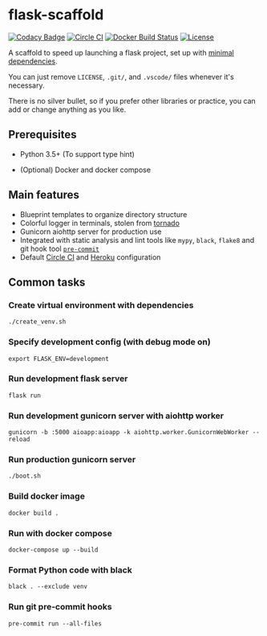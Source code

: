 # flask-scaffold

[![Codacy Badge](https://api.codacy.com/project/badge/Grade/81fa5c454ada4729bdbc3c1d8b2722bd)](https://app.codacy.com/app/kigawas/flask-scaffold?utm_source=github.com&utm_medium=referral&utm_content=kigawas/flask-scaffold&utm_campaign=Badge_Grade_Dashboard)
[![Circle CI](https://img.shields.io/circleci/project/github/kigawas/flask-scaffold.svg)](https://circleci.com/gh/kigawas/flask-scaffold)
[![Docker Build Status](https://img.shields.io/docker/build/kigawas/flask-scaffold.svg)](https://hub.docker.com/r/kigawas/flask-scaffold/)
[![License](https://img.shields.io/github/license/kigawas/flask-scaffold.svg)](https://github.com/kigawas/flask-scaffold)

A scaffold to speed up launching a flask project, set up with [minimal dependencies](https://github.com/kigawas/flask-scaffold/blob/master/requirements-dev.txt).

You can just remove `LICENSE`, `.git/`, and `.vscode/` files whenever it's necessary.

There is no silver bullet, so if you prefer other libraries or practice, you can add or change anything as you like.

## Prerequisites

-   Python 3.5+ (To support type hint)

-   (Optional) Docker and docker compose

## Main features

-   Blueprint templates to organize directory structure
-   Colorful logger in terminals, stolen from [tornado](https://github.com/tornadoweb/tornado/blob/master/tornado/log.py)
-   Gunicorn aiohttp server for production use
-   Integrated with static analysis and lint tools like `mypy`, `black`, `flake8` and git hook tool [`pre-commit`](https://pre-commit.com/#intro)
-   Default [Circle CI](https://circleci.com/gh/kigawas/flask-scaffold/) and [Heroku](https://scaffold-flask.herokuapp.com/) configuration

## Common tasks

### Create virtual environment with dependencies

    ./create_venv.sh

### Specify development config (with debug mode on)

    export FLASK_ENV=development

### Run development flask server

    flask run

### Run development gunicorn server with aiohttp worker

    gunicorn -b :5000 aioapp:aioapp -k aiohttp.worker.GunicornWebWorker --reload

### Run production gunicorn server

    ./boot.sh

### Build docker image

    docker build .

### Run with docker compose

    docker-compose up --build

### Format Python code with black

    black . --exclude venv

### Run git pre-commit hooks

    pre-commit run --all-files
